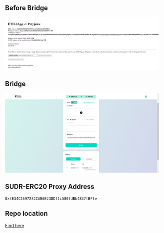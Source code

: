 ## Before Bridge
![site on entrance](https://github.com/Keheira/Nervos-Learning/blob/main/task8/start-proof.PNG)

## Bridge
![site on entrance](https://github.com/Keheira/Nervos-Learning/blob/main/task8/bridge-proof.PNG)

## SUDR-ERC20 Proxy Address
`0x3E34C2697282CAB6B238Df1c5807dBb4837fBFfe`

## Repo location
[Find here](https://github.com/Keheira/Nervos-Learning/tree/main/eth-sample-force-bridge)
